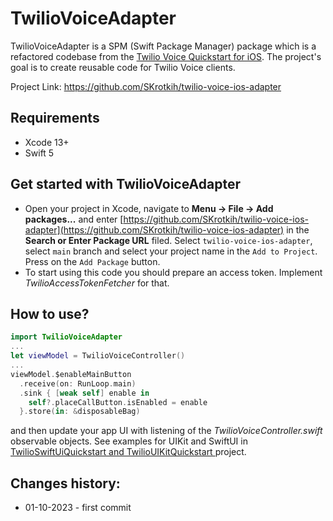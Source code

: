 # TwilioVoiceAdapter

TwilioVoiceAdapter is a SPM (Swift Package Manager) package which is a refactored codebase from the [Twilio Voice Quickstart for iOS](https://github.com/twilio/voice-quickstart-swift).
The project's goal is to create reusable code for Twilio Voice clients.

Project Link: https://github.com/SKrotkih/twilio-voice-ios-adapter

## Requirements

- Xcode 13+
- Swift 5

## Get started with TwilioVoiceAdapter 

- Open your project in Xcode, navigate to **Menu -> File -> Add packages...** and enter [https://github.com/SKrotkih/twilio-voice-ios-adapter](https://github.com/SKrotkih/twilio-voice-ios-adapter) in the **Search or Enter Package URL** filed. Select `twilio-voice-ios-adapter`, select `main` branch and select your project name in the `Add to Project`. Press on the `Add Package` button.  
- To start using this code you should prepare an access token. Implement *TwilioAccessTokenFetcher* for that.

## How to use?

```swift
import TwilioVoiceAdapter
...
let viewModel = TwilioVoiceController()
...
viewModel.$enableMainButton
  .receive(on: RunLoop.main)
  .sink { [weak self] enable in
    self?.placeCallButton.isEnabled = enable
  }.store(in: &disposableBag)
```

and then update your app UI with listening of the *TwilioVoiceController.swift* observable objects. See examples for UIKit and SwiftUI in [TwilioSwiftUiQuickstart and TwilioUIKitQuickstart ](https://github.com/SKrotkih/TwilioCallKitQuickstart) project.  

## Changes history:

- 01-10-2023 - first commit 
